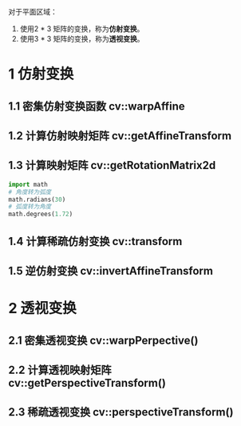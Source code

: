 


对于平面区域：
1. 使用2 * 3 矩阵的变换，称为**仿射变换**。
2. 使用3 * 3 矩阵的变换，称为**透视变换**。

# 1 仿射变换
## 1.1 密集仿射变换函数     cv::warpAffine

## 1.2 计算仿射映射矩阵     cv::getAffineTransform

## 1.3 计算映射矩阵         cv::getRotationMatrix2d
```python
import math
# 角度转为弧度
math.radians(30)
# 弧度转为角度
math.degrees(1.72)
```

## 1.4 计算稀疏仿射变换     cv::transform

## 1.5 逆仿射变换           cv::invertAffineTransform

# 2 透视变换
## 2.1 密集透视变换         cv::warpPerpective()

## 2.2 计算透视映射矩阵      cv::getPerspectiveTransform()

## 2.3 稀疏透视变换         cv::perspectiveTransform()





